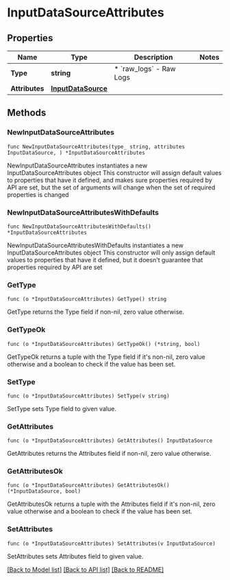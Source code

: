 # InputDataSourceAttributes

## Properties

Name | Type | Description | Notes
------------ | ------------- | ------------- | -------------
**Type** | **string** | * &#x60;raw_logs&#x60; - Raw Logs | 
**Attributes** | [**InputDataSource**](InputDataSource.md) |  | 

## Methods

### NewInputDataSourceAttributes

`func NewInputDataSourceAttributes(type_ string, attributes InputDataSource, ) *InputDataSourceAttributes`

NewInputDataSourceAttributes instantiates a new InputDataSourceAttributes object
This constructor will assign default values to properties that have it defined,
and makes sure properties required by API are set, but the set of arguments
will change when the set of required properties is changed

### NewInputDataSourceAttributesWithDefaults

`func NewInputDataSourceAttributesWithDefaults() *InputDataSourceAttributes`

NewInputDataSourceAttributesWithDefaults instantiates a new InputDataSourceAttributes object
This constructor will only assign default values to properties that have it defined,
but it doesn't guarantee that properties required by API are set

### GetType

`func (o *InputDataSourceAttributes) GetType() string`

GetType returns the Type field if non-nil, zero value otherwise.

### GetTypeOk

`func (o *InputDataSourceAttributes) GetTypeOk() (*string, bool)`

GetTypeOk returns a tuple with the Type field if it's non-nil, zero value otherwise
and a boolean to check if the value has been set.

### SetType

`func (o *InputDataSourceAttributes) SetType(v string)`

SetType sets Type field to given value.


### GetAttributes

`func (o *InputDataSourceAttributes) GetAttributes() InputDataSource`

GetAttributes returns the Attributes field if non-nil, zero value otherwise.

### GetAttributesOk

`func (o *InputDataSourceAttributes) GetAttributesOk() (*InputDataSource, bool)`

GetAttributesOk returns a tuple with the Attributes field if it's non-nil, zero value otherwise
and a boolean to check if the value has been set.

### SetAttributes

`func (o *InputDataSourceAttributes) SetAttributes(v InputDataSource)`

SetAttributes sets Attributes field to given value.



[[Back to Model list]](../README.md#documentation-for-models) [[Back to API list]](../README.md#documentation-for-api-endpoints) [[Back to README]](../README.md)


